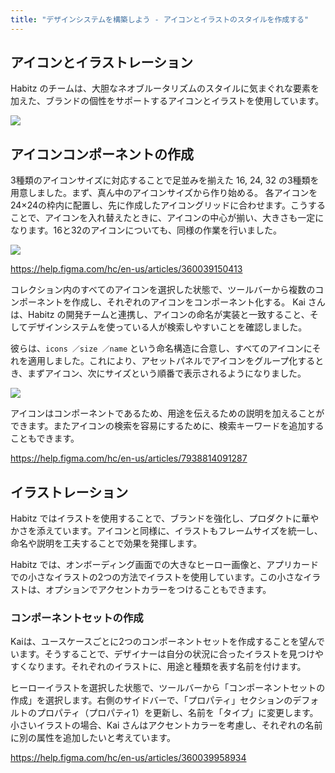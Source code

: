 ```yaml
---
title: "デザインシステムを構築しよう - アイコンとイラストのスタイルを作成する"
---
```

## アイコンとイラストレーション
Habitz のチームは、大胆なネオブルータリズムのスタイルに気まぐれな要素を加えた、ブランドの個性をサポートするアイコンとイラストを使用しています。

![](https://storage.googleapis.com/zenn-user-upload/c7a19df07f49-20230605.png)

## アイコンコンポーネントの作成
3種類のアイコンサイズに対応することで足並みを揃えた 16, 24, 32 の3種類を用意しました。まず、真ん中のアイコンサイズから作り始める。
各アイコンを24×24の枠内に配置し、先に作成したアイコングリッドに合わせます。こうすることで、アイコンを入れ替えたときに、アイコンの中心が揃い、大きさも一定になります。16と32のアイコンについても、同様の作業を行いました。

![](https://storage.googleapis.com/zenn-user-upload/828571ed52f1-20230605.png)

https://help.figma.com/hc/en-us/articles/360039150413

コレクション内のすべてのアイコンを選択した状態で、ツールバーから複数のコンポーネントを作成し、それぞれのアイコンをコンポーネント化する。
Kai さんは、Habitz の開発チームと連携し、アイコンの命名が実装と一致すること、そしてデザインシステムを使っている人が検索しやすいことを確認しました。

彼らは、`icons ／size ／name` という命名構造に合意し、すべてのアイコンにそれを適用しました。これにより、アセットパネルでアイコンをグループ化するとき、まずアイコン、次にサイズという順番で表示されるようになりました。

![](https://storage.googleapis.com/zenn-user-upload/6e491c77db76-20230605.png)

アイコンはコンポーネントであるため、用途を伝えるための説明を加えることができます。またアイコンの検索を容易にするために、検索キーワードを追加することもできます。

https://help.figma.com/hc/en-us/articles/7938814091287

## イラストレーション
Habitz ではイラストを使用することで、ブランドを強化し、プロダクトに華やかさを添えています。アイコンと同様に、イラストもフレームサイズを統一し、命名や説明を工夫することで効果を発揮します。

Habitz では、オンボーディング画面での大きなヒーロー画像と、アプリカードでの小さなイラストの2つの方法でイラストを使用しています。この小さなイラストは、オプションでアクセントカラーをつけることもできます。

### コンポーネントセットの作成
Kaiは、ユースケースごとに2つのコンポーネントセットを作成することを望んでいます。そうすることで、デザイナーは自分の状況に合ったイラストを見つけやすくなります。それぞれのイラストに、用途と種類を表す名前を付けます。

ヒーローイラストを選択した状態で、ツールバーから「コンポーネントセットの作成」を選択します。右側のサイドバーで、「プロパティ」セクションのデフォルトのプロパティ（プロパティ1）を更新し、名前を「タイプ」に変更します。
小さいイラストの場合、Kai さんはアクセントカラーを考慮し、それぞれの名前に別の属性を追加したいと考えています。

https://help.figma.com/hc/en-us/articles/360039958934